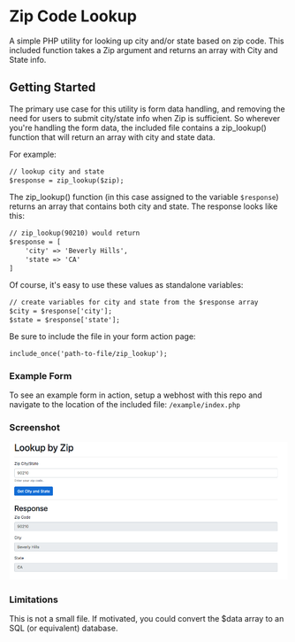 # Zip Code Lookup

A simple PHP utility for looking up city and/or state based on zip code. This included function takes a Zip argument and returns an array with City and State info.

## Getting Started

The primary use case for this utility is form data handling, and removing the need for users to submit city/state info when Zip is sufficient.
So wherever you're handling the form data, the included file contains a zip_lookup() function that will return an array with city and state data.

For example:
```
// lookup city and state
$response = zip_lookup($zip);
```

The zip_lookup() function (in this case assigned to the variable `$response`) returns an array that contains both city and state. The response looks like this:
```
// zip_lookup(90210) would return
$response = [
	'city' => 'Beverly Hills',
	'state => 'CA'
]
```

Of course, it's easy to use these values as standalone variables:

```
// create variables for city and state from the $response array
$city = $response['city'];
$state = $response['state'];
```

Be sure to include the file in your form action page:
```
include_once('path-to-file/zip_lookup');
```

### Example Form

To see an example form in action, setup a webhost with this repo and navigate to the location of the included file: `/example/index.php`

### Screenshot

![Example Form](/screenshot-form.png?raw=true "Example Form")

### Limitations

This is not a small file. If motivated, you could convert the $data array to an SQL (or equivalent) database.
